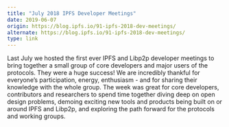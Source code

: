 ```yaml
---
title: "July 2018 IPFS Developer Meetings"
date: 2019-06-07
origin: https://blog.ipfs.io/91-ipfs-2018-dev-meetings/
alternate: https://blog.ipfs.io/91-ipfs-2018-dev-meetings/
type: link
---
```


Last July we hosted the first ever IPFS and Libp2p developer meetings to bring together a small group of core developers and major users of the protocols. They were a huge success! We are incredibly thankful for everyone’s participation, energy, enthusiasm - and for sharing their knowledge with the whole group.
The week was great for core developers, contributors and researchers to spend time together diving deep on open design problems, demoing exciting new tools and products being built on or around IPFS and Libp2p, and exploring the path forward for the protocols and working groups.